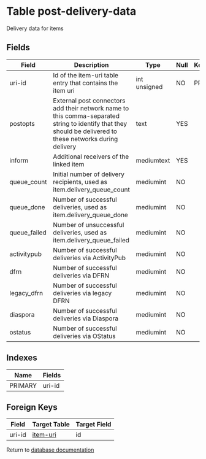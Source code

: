 Table post-delivery-data
===========

Delivery data for items

Fields
------

| Field        | Description                                                                                                                                                | Type         | Null | Key | Default | Extra |
| ------------ | ---------------------------------------------------------------------------------------------------------------------------------------------------------- | ------------ | ---- | --- | ------- | ----- |
| uri-id       | Id of the item-uri table entry that contains the item uri                                                                                                  | int unsigned | NO   | PRI | NULL    |       |
| postopts     | External post connectors add their network name to this comma-separated string to identify that they should be delivered to these networks during delivery | text         | YES  |     | NULL    |       |
| inform       | Additional receivers of the linked item                                                                                                                    | mediumtext   | YES  |     | NULL    |       |
| queue_count  | Initial number of delivery recipients, used as item.delivery_queue_count                                                                                   | mediumint    | NO   |     | 0       |       |
| queue_done   | Number of successful deliveries, used as item.delivery_queue_done                                                                                          | mediumint    | NO   |     | 0       |       |
| queue_failed | Number of unsuccessful deliveries, used as item.delivery_queue_failed                                                                                      | mediumint    | NO   |     | 0       |       |
| activitypub  | Number of successful deliveries via ActivityPub                                                                                                            | mediumint    | NO   |     | 0       |       |
| dfrn         | Number of successful deliveries via DFRN                                                                                                                   | mediumint    | NO   |     | 0       |       |
| legacy_dfrn  | Number of successful deliveries via legacy DFRN                                                                                                            | mediumint    | NO   |     | 0       |       |
| diaspora     | Number of successful deliveries via Diaspora                                                                                                               | mediumint    | NO   |     | 0       |       |
| ostatus      | Number of successful deliveries via OStatus                                                                                                                | mediumint    | NO   |     | 0       |       |

Indexes
------------

| Name    | Fields |
| ------- | ------ |
| PRIMARY | uri-id |

Foreign Keys
------------

| Field | Target Table | Target Field |
|-------|--------------|--------------|
| uri-id | [item-uri](help/database/db_item-uri) | id |

Return to [database documentation](help/database)
